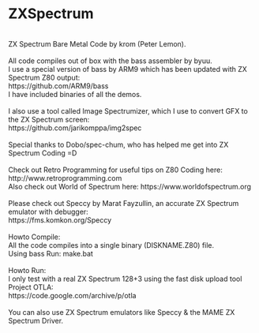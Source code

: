 ZXSpectrum
==========
<br />
ZX Spectrum Bare Metal Code by krom (Peter Lemon).<br />
<br />
All code compiles out of box with the bass assembler by byuu.<br />
I use a special version of bass by ARM9 which has been updated with ZX Spectrum Z80 output:<br />
https://github.com/ARM9/bass<br />
I have included binaries of all the demos.<br />
<br />
I also use a tool called Image Spectrumizer, which I use to convert GFX to the ZX Spectrum screen:<br />
https://github.com/jarikomppa/img2spec<br />
<br />
Special thanks to Dobo/spec-chum, who has helped me get into ZX Spectrum Coding =D<br />
<br />
Check out Retro Programming for useful tips on Z80 Coding here: http://www.retroprogramming.com<br />
Also check out World of Spectrum here: https://www.worldofspectrum.org<br />
<br />
Please check out Speccy by Marat Fayzullin, an accurate ZX Spectrum emulator with debugger:<br />
https://fms.komkon.org/Speccy<br />
<br />
Howto Compile:<br />
All the code compiles into a single binary (DISKNAME.Z80) file.<br />
Using bass Run: make.bat<br />
<br />
Howto Run:<br />
I only test with a real ZX Spectrum 128+3 using the fast disk upload tool Project OTLA:<br />
https://code.google.com/archive/p/otla<br />
<br />
You can also use ZX Spectrum emulators like Speccy & the MAME ZX Spectrum Driver.